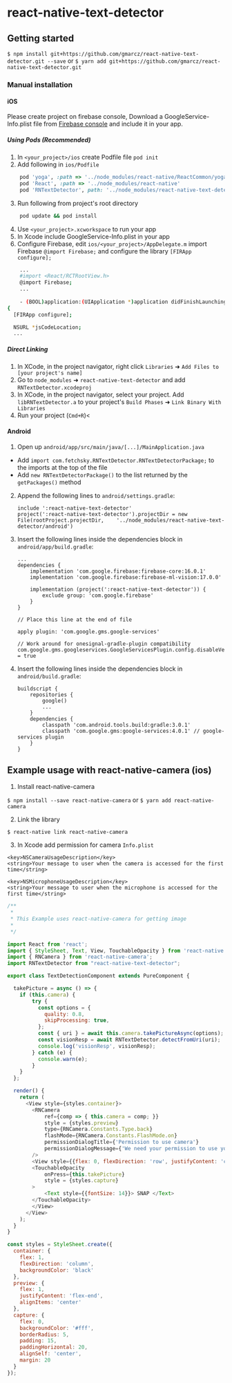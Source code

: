 # react-native-text-detector

## Getting started

`$ npm install git+https://github.com/gmarcz/react-native-text-detector.git --save`
or
`$ yarn add git+https://github.com/gmarcz/react-native-text-detector.git`

### Manual installation

#### iOS

Please create project on firebase console, Download a GoogleService-Info.plist file from [Firebase console](https://console.firebase.google.com/?pli=1) and include it in your app.

##### Using Pods (Recommended)
1. In `<your_project>/ios` create Podfile file `pod init`
2. Add following in `ios/Podfile` 
```ruby
    pod 'yoga', :path => '../node_modules/react-native/ReactCommon/yoga'
    pod 'React', :path => '../node_modules/react-native'
    pod 'RNTextDetector', path: '../node_modules/react-native-text-detector/ios'
```
3. Run following from project's root directory
```bash
    pod update && pod install
```
4. Use `<your_project>.xcworkspace` to run your app
5. In Xcode include GoogleService-Info.plist in your app
6. Configure Firebase, edit `ios/<your_project>/AppDelegate.m` import Firebase `@import Firebase;` and configure the library `[FIRApp configure];`
```bash
    ...
    #import <React/RCTRootView.h>
    @import Firebase;
    ...
    
    - (BOOL)application:(UIApplication *)application didFinishLaunchingWithOptions:(NSDictionary *)launchOptions
{
  [FIRApp configure];

  NSURL *jsCodeLocation;
  ...
```

##### Direct Linking
1.  In XCode, in the project navigator, right click `Libraries` ➜ `Add Files to [your project's name]`
2.  Go to `node_modules` ➜ `react-native-text-detector` and add `RNTextDetector.xcodeproj`
3.  In XCode, in the project navigator, select your project. Add `libRNTextDetector.a` to your project's `Build Phases` ➜ `Link Binary With Libraries`
4.  Run your project (`Cmd+R`)<

#### Android

1.  Open up `android/app/src/main/java/[...]/MainApplication.java`

- Add `import com.fetchsky.RNTextDetector.RNTextDetectorPackage;` to the imports at the top of the file
- Add `new RNTextDetectorPackage()` to the list returned by the `getPackages()` method

2.  Append the following lines to `android/settings.gradle`:
    ```
    include ':react-native-text-detector'
    project(':react-native-text-detector').projectDir = new File(rootProject.projectDir, 	'../node_modules/react-native-text-detector/android')
    ```
3.  Insert the following lines inside the dependencies block in `android/app/build.gradle`:

    ```
    ...
    dependencies {
        implementation 'com.google.firebase:firebase-core:16.0.1'
        implementation 'com.google.firebase:firebase-ml-vision:17.0.0'

        implementation (project(':react-native-text-detector')) {
            exclude group: 'com.google.firebase'
        }
    }

    // Place this line at the end of file

    apply plugin: 'com.google.gms.google-services'

    // Work around for onesignal-gradle-plugin compatibility
    com.google.gms.googleservices.GoogleServicesPlugin.config.disableVersionCheck = true
    ```

4.  Insert the following lines inside the dependencies block in `android/build.gradle`:

    ```
    buildscript {
        repositories {
            google()
            ...
        }
        dependencies {
            classpath 'com.android.tools.build:gradle:3.0.1'
            classpath 'com.google.gms:google-services:4.0.1' // google-services plugin
        }
    }
    ```

## Example usage with react-native-camera (ios)

1.  Install react-native-camera

`$ npm install --save react-native-camera`
or
`$ yarn add react-native-camera`

2.  Link the library

`$ react-native link react-native-camera`

3. In Xcode add permission for camera `Info.plist`

```
<key>NSCameraUsageDescription</key>
<string>Your message to user when the camera is accessed for the first time</string>

<key>NSMicrophoneUsageDescription</key>
<string>Your message to user when the microphone is accessed for the first time</string>
```

```javascript
/**
 *
 * This Example uses react-native-camera for getting image
 *
 */

import React from 'react';
import { StyleSheet, Text, View, TouchableOpacity } from 'react-native';
import { RNCamera } from 'react-native-camera';
import RNTextDetector from "react-native-text-detector";

export class TextDetectionComponent extends PureComponent {

  takePicture = async () => {
    if (this.camera) {
        try {
          const options = {
            quality: 0.8,
            skipProcessing: true,
          };
          const { uri } = await this.camera.takePictureAsync(options);
          const visionResp = await RNTextDetector.detectFromUri(uri);
          console.log('visionResp', visionResp);
        } catch (e) {
          console.warn(e);
        }
    }
  };

  render() {
    return (
      <View style={styles.container}>
        <RNCamera
            ref={comp => { this.camera = comp; }}
            style = {styles.preview}
            type={RNCamera.Constants.Type.back}
            flashMode={RNCamera.Constants.FlashMode.on}
            permissionDialogTitle={'Permission to use camera'}
            permissionDialogMessage={'We need your permission to use your camera phone'}
        />
        <View style={{flex: 0, flexDirection: 'row', justifyContent: 'center',}}>
        <TouchableOpacity
            onPress={this.takePicture}
            style = {styles.capture}
        >
            <Text style={{fontSize: 14}}> SNAP </Text>
        </TouchableOpacity>
        </View>
      </View>
    );
  }
}

const styles = StyleSheet.create({
  container: {
    flex: 1,
    flexDirection: 'column',
    backgroundColor: 'black'
  },
  preview: {
    flex: 1,
    justifyContent: 'flex-end',
    alignItems: 'center'
  },
  capture: {
    flex: 0,
    backgroundColor: '#fff',
    borderRadius: 5,
    padding: 15,
    paddingHorizontal: 20,
    alignSelf: 'center',
    margin: 20
  }
});
```
